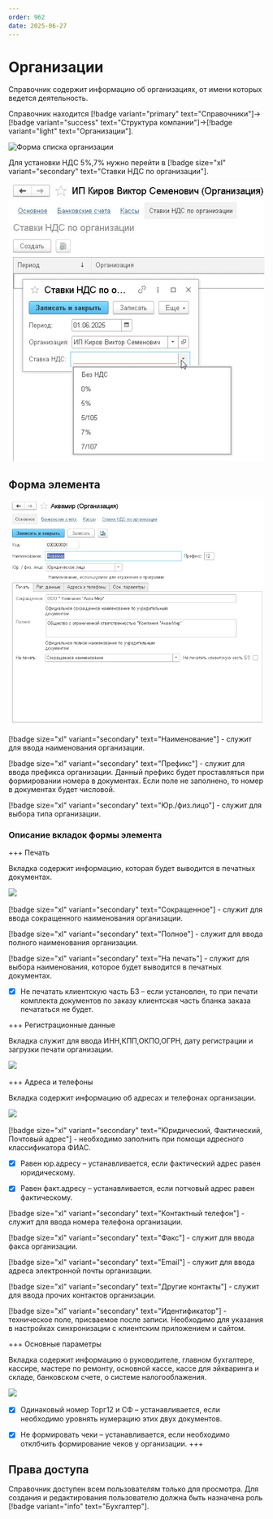 ```yaml
---
order: 962
date: 2025-06-27
---
```

# Организации

Справочник содержит информацию об организациях, от имени которых ведется деятельность.

Справочник находится [!badge variant="primary" text="Справочники"]->[!badge variant="success" text="Структура компании"]->[!badge variant="light" text="Организации"].

![Форма списка организации](/images/Форма_списка_организации.jpg)

Для установки НДС 5%,7% нужно перейти в [!badge size="xl" variant="secondary" text="Ставки НДС по организации"].

![](/images/изменения/орг2.jpg)

## Форма элемента

![](/images/изменения/орг.jpg)

[!badge size="xl" variant="secondary" text="Наименование"] - служит для ввода наименования организации.

[!badge size="xl" variant="secondary" text="Префикс"] - служит для ввода префикса организации. Данный префикс будет проставляться при формировании номера в документах. Если поле не заполнено, то номер в документах будет числовой.

[!badge size="xl" variant="secondary" text="Юр./физ.лицо"] - служит для выбора типа организации.

### Описание вкладок формы элемента

+++ Печать

Вкладка содержит информацию, которая будет выводится в печатных документах.

![](/images/Вкладка_печать.jpg)

[!badge size="xl" variant="secondary" text="Сокращенное"] - служит для ввода сокращенного наименования организации.

[!badge size="xl" variant="secondary" text="Полное"] - служит для ввода полного наименования организации.

[!badge size="xl" variant="secondary" text="На печать"] - служит для выбора наименования, которое будет выводится в печатных документах.

- [x] Не печатать клиентскую часть БЗ – если установлен, то при печати комплекта документов по заказу клиентская часть бланка заказа печататься не будет.

+++ Регистрационные данные

Вкладка служит для ввода ИНН,КПП,ОКПО,ОГРН, дату регистрации и загрузки печати организации.

![](/images/Вкладка_рег_данные.jpg)

+++ Адреса и телефоны

Вкладка содержит информацию об адресах и телефонах организации.

![](/images/Вкладка_адреса.jpg)

[!badge size="xl" variant="secondary" text="Юридический, Фактический, Почтовый адрес"] - необходимо заполнить при помощи адресного классификатора ФИАС.

- [x] Равен юр.адресу – устанавливается, если фактический адрес равен юридическому.

- [x] Равен факт.адресу – устанавливается, если потчовый адрес равен фактическому.

[!badge size="xl" variant="secondary" text="Контактный телефон"] - служит для ввода номера телефона организации.

[!badge size="xl" variant="secondary" text="Факс"] - служит для ввода факса организации.

[!badge size="xl" variant="secondary" text="Email"] - служит для ввода адреса электронной почты организации.

[!badge size="xl" variant="secondary" text="Другие контакты"] - служит для ввода прочих контактов организации.

[!badge size="xl" variant="secondary" text="Идентификатор"] -  техническое поле, присваемое после записи. Необходимо для указания в настройках синхронизации с клиентским приложением и сайтом.

+++ Основные параметры

Вкладка содержит информацию о руководителе, главном бухгалтере, кассире, мастере по ремонту, основной кассе, кассе для эйкваринга и складе, банковском счете, о системе налогооблажения.

![](/images/Вкладка_основные_параметры.jpg)

- [x] Одинаковый номер Торг12 и СФ – устанавливается, если необходимо уровнять нумерацию этих двух документов.

- [x] Не формировать чеки – устанавливается, если необходимо отклбчить формирование чеков у организации.
+++

## Права доступа

Справочник доступен всем пользователям только для просмотра. Для создания и редактирования пользователю должна быть назначена роль [!badge variant="info" text="Бухгалтер"].
